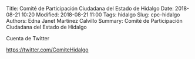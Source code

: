 Title: Comité de Participación Ciudadana del Estado de Hidalgo
Date: 2018-08-21 10:20
Modified: 2018-08-21 11:00
Tags: hidalgo
Slug: cpc-hidalgo
Authors: Edna Janet Martínez Calvillo
Summary: Comité de Participación Ciudadana del Estado de Hidalgo


Cuenta de Twitter

<https://twitter.com/ComiteHidalgo>
